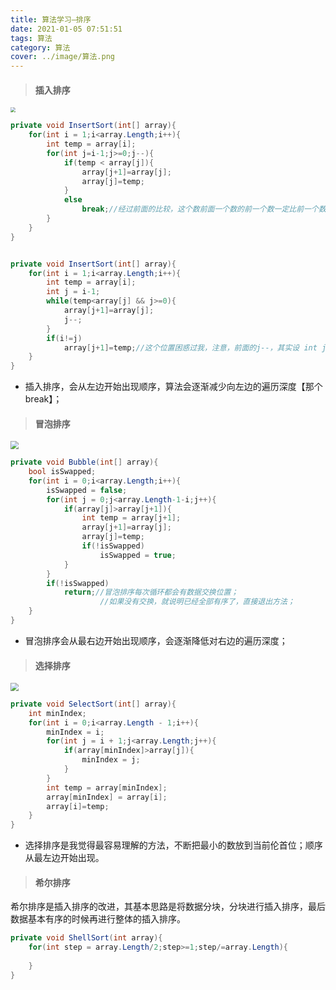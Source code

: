 ```yaml
---
title: 算法学习—排序
date: 2021-01-05 07:51:51
tags: 算法
category: 算法
cover: ../image/算法.png
---
```


> #### 插入排序

<img src="https://www.runoob.com/wp-content/uploads/2019/03/insertionSort.gif" style="zoom:50%;" />

```c#
private void InsertSort(int[] array){
    for(int i = 1;i<array.Length;i++){
        int temp = array[i];
        for(int j=i-1;j>=0;j--){
            if(temp < array[j]){
                array[j+1]=array[j];
                array[j]=temp;
            }
            else
                break;//经过前面的比较，这个数前面一个数的前一个数一定比前一个数小，没必要再比较了；            
        }
    }
}
```

```C#

private void InsertSort(int[] array){
    for(int i = 1;i<array.Length;i++){
        int temp = array[i];
        int j = i-1;
        while(temp<array[j] && j>=0){
            array[j+1]=array[j];            
            j--;
        }
        if(i!=j)
            array[j+1]=temp;//这个位置困惑过我，注意，前面的j--，其实设 int j = i 会好理解一些；
    }
}
```

- 插入排序，会从左边开始出现顺序，算法会逐渐减少向左边的遍历深度【那个break】；

> #### 冒泡排序

  <img src="https://www.runoob.com/wp-content/uploads/2019/03/bubbleSort.gif" style="zoom:80%;" />

```C#
private void Bubble(int[] array){
    bool isSwapped;
    for(int i = 0;i<array.Length;i++){
        isSwapped = false;
        for(int j = 0;j<array.Length-1-i;j++){
            if(array[j]>array[j+1]){
                int temp = array[j+1];
                array[j+1]=array[j];
                array[j]=temp;
                if(!isSwapped)
                    isSwapped = true;
            }
        }
        if(!isSwapped)
            return;//冒泡排序每次循环都会有数据交换位置；
        			//如果没有交换，就说明已经全部有序了，直接退出方法；
    }
}
```

- 冒泡排序会从最右边开始出现顺序，会逐渐降低对右边的遍历深度；

> #### 选择排序

  <img src="https://www.runoob.com/wp-content/uploads/2019/03/selectionSort.gif" style="zoom:80%;" />

```C#
private void SelectSort(int[] array){
    int minIndex;
    for(int i = 0;i<array.Length - 1;i++){
        minIndex = i;
        for(int j = i + 1;j<array.Length;j++){
            if(array[minIndex]>array[j]){
                minIndex = j;
            }
        }
        int temp = array[minIndex];
        array[minIndex] = array[i];
        array[i]=temp;
    }
}
```

- 选择排序是我觉得最容易理解的方法，不断把最小的数放到当前伦首位；顺序从最左边开始出现。

> #### 希尔排序

  希尔排序是插入排序的改进，其基本思路是将数据分块，分块进行插入排序，最后数据基本有序的时候再进行整体的插入排序。

```C#
private void ShellSort(int array){
    for(int step = array.Length/2;step>=1;step/=array.Length){
        
    }
}
```

